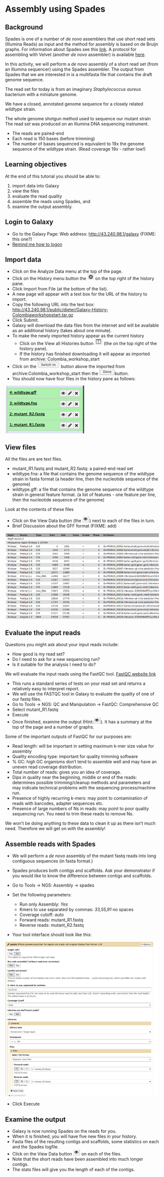 # Assembly using Spades

## Background
Spades is one of a number of *de novo* assemblers that use short read sets (Illumina Reads) as input and the method for assembly is based on de Bruijn graphs. For information about Spades see this [link](http://bioinf.spbau.ru/spades). A protocol for assembling with Velvet (another *de novo* assembler) is available [here](https://docs.google.com/document/d/1xs-TI5MejQARqo0pcocGlymsXldwJbJII890gnmjI0o/pub).

In this activity, we will perform a *de novo* assembly of a short read set (from an Illumina sequencer) using the Spades assembler. The output from Spades that we are interested in is a multifasta file that contains the draft genome sequence.

The read set for today is from an imaginary *Staphylococcus aureus* bacterium with a miniature genome.

We have a closed, annotated genome sequence for a closely related *wildtype* strain.

The whole genome shotgun method used to sequence our mutant strain The read set was produced on an Illumina DNA sequencing instrument.

-   The reads are paired-end
-   Each read is 150 bases (before trimming)
-   The number of bases sequenced is equivalent to 19x the genome sequence of the wildtype strain. (Read coverage 19x - rather low!)

## Learning objectives
At the end of this tutorial you should be able to:

1. import data into Galaxy  
2. view the files
3. evaluate the read quality
4. assemble the reads using Spades, and
5. examine the output assembly.

## Login to Galaxy
-  Go to the Galaxy Page: Web address: <http://43.240.98.1/galaxy>  (FIXME: this one?)
- [Remind me how to logon](https://docs.google.com/document/d/1LAQvhIG8s-vv6T14bb8lGRkmoNha7E3bHf9kAgUwMs0/pub)

## Import data
- Click on the <ss>Analyze Data</ss> menu at the top of the page.    
- Click on the <ss>History menu</ss> button the ![history button](./images/image02.png) on the top right of the history pane.
- Click <ss>Import from File</ss> (at the bottom of the list).  
- A new page will appear with a text box for the URL of the history to import.  
- Copy the following URL into the text box: <http://43.240.98.1/public/dieter/Galaxy-History-Colombiaworkshopstart.tar.gz>  
- Click <ss>Submit</ss>.  
- Galaxy will download the data files from the internet and will be available as an additional history (takes about one minute).  
- <ss>To make the newly imported history appear as the current history</ss>    
  - Click on the View all Histories button ![Histories button](./images/image01.png) (the on the top right of the history pane).  
  - If the history has finished downloading it will appear as <fn>imported from archive: Colombia_workshop_start</fn>
- Click on the ![Switch button](./images/image06.png) button above the <fn>imported from archive:Colombia_workshop_start</fn> then the ![Done button](./images/image05.png)button.
- You should now have four files in the history pane as follows:

![Files in history](./images/image07.png)

## View files
All the files are are text files.

- <fn>mutant_R1.fastq</fn> and <fn>mutant_R2.fastq</fn>: a paired-end read set  
- <fn>wildtype.fna</fn>: a file that contains the genome sequence of the wildtype strain in fasta format (a header line, then the nucleotide sequence of the genome)
- <fn>wildtype.gff</fn>: a file that contains the genome sequence of the wildtype strain in general feature format. (a list of features - one feature per line, then the nucleotide sequence of the genome)

Look at the contents of these files

- Click on the View Data button (the ![Eye icon](./images/image04.png)) next to each of the files in turn.
- Brief Discussion about the GFF format (FIXME: add)

![GFF format](./images/image08.png)

## Evaluate the input reads

Questions you might ask about your input reads include:

- How good is my read set?
- Do I need to ask for a new sequencing run?  
- Is it suitable for the analysis I need to do?

We will evaluate the input reads using the FastQC tool. [FastQC website link](http://www.bioinformatics.babraham.ac.uk/projects/fastqc/)

- This runs a standard series of tests on your read set and returns a relatively easy to interpret report.
- We will use the FASTQC tool in Galaxy to evaluate the quality of one of our fastq files.
- Go to <ss>Tools &rarr; NGS: QC and Manipulation &rarr; FastQC: Comprehensive QC</ss>
- Select <fn>mutant_R1.fastq</fn>
- <ss>Execute</ss>
- Once finished, examine the output (Hint:![Eye icon](./images/image04.png)). It has a summary at the top of the page and a number of graphs.

Some of the important outputs of FastQC for our purposes are:

-   Read length: will be important in setting maximum k-mer size value for assembly
-   Quality encoding type: important for quality trimming software
-   % GC: high GC organisms don’t tend to assemble well and may have an uneven read coverage distribution.
-   Total number of reads: gives you an idea of coverage.
-   Dips in quality near the beginning, middle or end of the reads: determines possible trimming/cleanup methods and parameters and may indicate technical problems with the sequencing process/machine run.
-   Presence of highly recurring k-mers: may point to contamination of reads with barcodes, adapter sequences etc.
-   Presence of large numbers of Ns in reads: may point to poor quality sequencing run. You need to trim these reads to remove Ns.

We won’t be doing anything to these data to clean it up as there isn’t much need. Therefore we will get on with the assembly!

## Assemble reads with Spades

- We will perform a *de novo* assembly of the mutant fastq reads into long contiguous sequences (in fasta format.)

- Spades produces both contigs and scaffolds. Ask your demonstrator if you would like to know the difference between contigs and scaffolds.

- Go to <ss>Tools &rarr; NGS: Assembly &rarr; spades</ss>
- Set the following parameters:

    - <ss>Run only Assembly</ss>: *Yes*  
    - <ss>Kmers to use separated by commas:</ss> *33,55,91*  no spaces  
    - <ss>Coverage cutoff:</ss> *auto*  
    - <ss>Forward reads:</ss> <fn>mutant_R1.fastq</fn>  
    - <ss>Reverse reads:</ss> <fn>mutant_R2.fastq</fn>  

- Your tool interface should look like this:

![Spades interface](./images/image03.png)

-  Click <ss>Execute</ss>

## Examine the output

- Galaxy is now running Spades on the reads for you.
- When it is finished, you will have five new files in your history.
- Fasta files of the resulting contigs and scaffolds, some statistics on each and the Spades logfile.
- Click on the View Data button ![Eye icon](./images/image04.png) on each of the files.
- Note that the short reads have been assembled into much longer contigs.
- The stats files will give you the length of each of the contigs.
